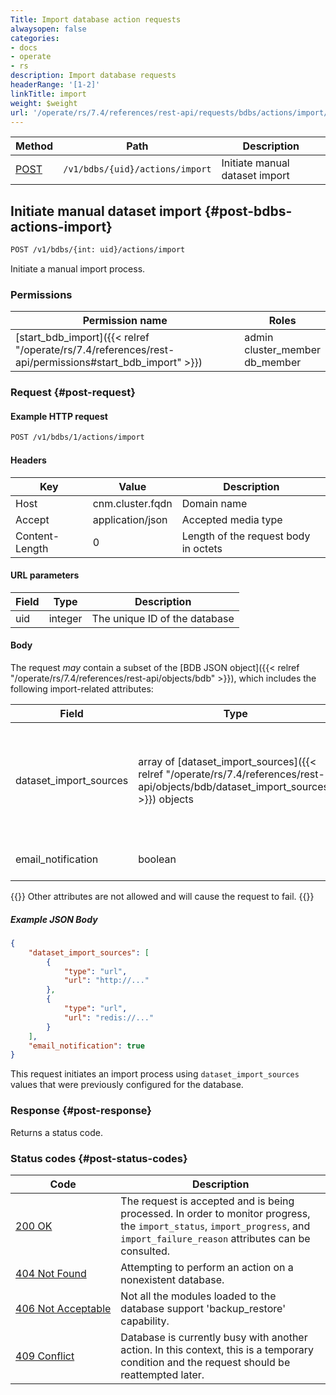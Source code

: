 ```yaml
---
Title: Import database action requests
alwaysopen: false
categories:
- docs
- operate
- rs
description: Import database requests
headerRange: '[1-2]'
linkTitle: import
weight: $weight
url: '/operate/rs/7.4/references/rest-api/requests/bdbs/actions/import/'
---
```


| Method | Path | Description |
|--------|------|-------------|
| [POST](#post-bdbs-actions-import) | `/v1/bdbs/{uid}/actions/import` | Initiate manual dataset import |

## Initiate manual dataset import {#post-bdbs-actions-import}

```sh
POST /v1/bdbs/{int: uid}/actions/import
```

Initiate a manual import process.

### Permissions

| Permission name | Roles |
|-----------------|-------|
| [start_bdb_import]({{< relref "/operate/rs/7.4/references/rest-api/permissions#start_bdb_import" >}}) | admin<br />cluster_member<br />db_member |

### Request {#post-request}

#### Example HTTP request

```sh
POST /v1/bdbs/1/actions/import
```

#### Headers

| Key | Value | Description |
|-----|-------|-------------|
| Host | cnm.cluster.fqdn | Domain name |
| Accept | application/json | Accepted media type |
| Content-Length | 0 | Length of the request body in octets |

#### URL parameters

| Field | Type | Description |
|-------|------|-------------|
| uid | integer | The unique ID of the database |

#### Body

The request _may_ contain a subset of the [BDB JSON object]({{< relref "/operate/rs/7.4/references/rest-api/objects/bdb" >}}), which includes the following import-related attributes:

| Field | Type | Description |
|-------|------|-------------|
| dataset_import_sources | array of [dataset_import_sources]({{< relref "/operate/rs/7.4/references/rest-api/objects/bdb/dataset_import_sources" >}}) objects | Details for the import sources. Call [`GET /v1/jsonschema`]({{< relref "/operate/rs/7.4/references/rest-api/requests/jsonschema#get-jsonschema" >}}) on the bdb object and review the `dataset_import_sources` field to retrieve the object's structure.  |
| email_notification | boolean | Enable/disable an email notification on import failure/ completion. (optional) |

{{<note>}}
Other attributes are not allowed and will cause the request to fail.
{{</note>}}

##### Example JSON Body

```json
{
    "dataset_import_sources": [
        {
            "type": "url",
            "url": "http://..."
        },
        {
            "type": "url",
            "url": "redis://..."
        }
    ],
    "email_notification": true
}
```

This request initiates an import process using `dataset_import_sources` values that were previously configured for the database.

### Response {#post-response}

Returns a status code.

### Status codes {#post-status-codes}

| Code | Description |
|------|-------------|
| [200 OK](http://www.w3.org/Protocols/rfc2616/rfc2616-sec10.html#sec10.2.1) | The request is accepted and is being processed. In order to monitor progress, the `import_status`, `import_progress`, and `import_failure_reason` attributes can be consulted. |
| [404 Not Found](http://www.w3.org/Protocols/rfc2616/rfc2616-sec10.html#sec10.4.5) | Attempting to perform an action on a nonexistent database. |
| [406&nbsp;Not&nbsp;Acceptable](http://www.w3.org/Protocols/rfc2616/rfc2616-sec10.html#sec10.4.7) | Not all the modules loaded to the database support 'backup_restore' capability. |
| [409 Conflict](http://www.w3.org/Protocols/rfc2616/rfc2616-sec10.html#sec10.4.10) | Database is currently busy with another action. In this context, this is a temporary condition and the request should be reattempted later. |
